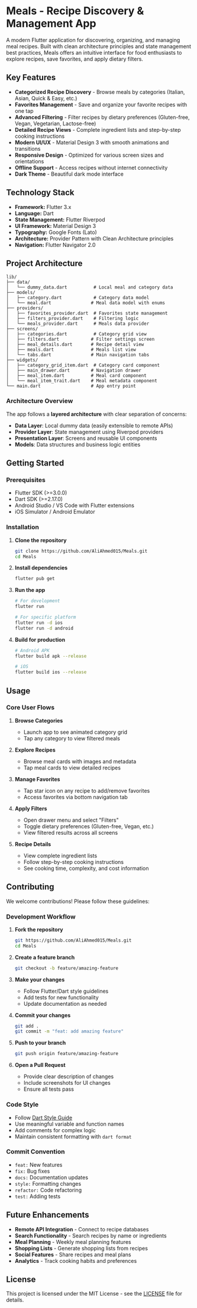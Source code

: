 # Meals - Recipe Discovery & Management App

A modern Flutter application for discovering, organizing, and managing meal recipes. Built with clean architecture principles and state management best practices, Meals offers an intuitive interface for food enthusiasts to explore recipes, save favorites, and apply dietary filters.

## Key Features

- **Categorized Recipe Discovery** - Browse meals by categories (Italian, Asian, Quick & Easy, etc.)
- **Favorites Management** - Save and organize your favorite recipes with one tap
- **Advanced Filtering** - Filter recipes by dietary preferences (Gluten-free, Vegan, Vegetarian, Lactose-free)
- **Detailed Recipe Views** - Complete ingredient lists and step-by-step cooking instructions
- **Modern UI/UX** - Material Design 3 with smooth animations and transitions
- **Responsive Design** - Optimized for various screen sizes and orientations
- **Offline Support** - Access recipes without internet connectivity
- **Dark Theme** - Beautiful dark mode interface

## Technology Stack

- **Framework:** Flutter 3.x
- **Language:** Dart
- **State Management:** Flutter Riverpod
- **UI Framework:** Material Design 3
- **Typography:** Google Fonts (Lato)
- **Architecture:** Provider Pattern with Clean Architecture principles
- **Navigation:** Flutter Navigator 2.0

## Project Architecture

```
lib/
├── data/
│   └── dummy_data.dart          # Local meal and category data
├── models/
│   ├── category.dart            # Category data model
│   └── meal.dart               # Meal data model with enums
├── providers/
│   ├── favorites_provider.dart  # Favorites state management
│   ├── filters_provider.dart    # Filtering logic
│   └── meals_provider.dart      # Meals data provider
├── screens/
│   ├── categories.dart          # Category grid view
│   ├── filters.dart            # Filter settings screen
│   ├── meal_details.dart       # Recipe detail view
│   ├── meals.dart              # Meals list view
│   └── tabs.dart               # Main navigation tabs
├── widgets/
│   ├── category_grid_item.dart  # Category card component
│   ├── main_drawer.dart        # Navigation drawer
│   ├── meal_item.dart          # Meal card component
│   └── meal_item_trait.dart    # Meal metadata component
└── main.dart                   # App entry point
```

### Architecture Overview

The app follows a **layered architecture** with clear separation of concerns:

- **Data Layer**: Local dummy data (easily extensible to remote APIs)
- **Provider Layer**: State management using Riverpod providers
- **Presentation Layer**: Screens and reusable UI components
- **Models**: Data structures and business logic entities

## Getting Started

### Prerequisites

- Flutter SDK (>=3.0.0)
- Dart SDK (>=2.17.0)
- Android Studio / VS Code with Flutter extensions
- iOS Simulator / Android Emulator

### Installation

1. **Clone the repository**
   ```bash
   git clone https://github.com/AliAhmed015/Meals.git
   cd Meals
   ```

2. **Install dependencies**
   ```bash
   flutter pub get
   ```

3. **Run the app**
   ```bash
   # For development
   flutter run
   
   # For specific platform
   flutter run -d ios
   flutter run -d android
   ```

4. **Build for production**
   ```bash
   # Android APK
   flutter build apk --release
   
   # iOS
   flutter build ios --release
   ```

## Usage

### Core User Flows

1. **Browse Categories**
   - Launch app to see animated category grid
   - Tap any category to view filtered meals

2. **Explore Recipes**
   - Browse meal cards with images and metadata
   - Tap meal cards to view detailed recipes

3. **Manage Favorites**
   - Tap star icon on any recipe to add/remove favorites
   - Access favorites via bottom navigation tab

4. **Apply Filters**
   - Open drawer menu and select "Filters"
   - Toggle dietary preferences (Gluten-free, Vegan, etc.)
   - View filtered results across all screens

5. **Recipe Details**
   - View complete ingredient lists
   - Follow step-by-step cooking instructions
   - See cooking time, complexity, and cost information

## Contributing

We welcome contributions! Please follow these guidelines:

### Development Workflow

1. **Fork the repository**
   ```bash
   git https://github.com/AliAhmed015/Meals.git
   cd Meals
   ```

2. **Create a feature branch**
   ```bash
   git checkout -b feature/amazing-feature
   ```

3. **Make your changes**
   - Follow Flutter/Dart style guidelines
   - Add tests for new functionality
   - Update documentation as needed

4. **Commit your changes**
   ```bash
   git add .
   git commit -m "feat: add amazing feature"
   ```

5. **Push to your branch**
   ```bash
   git push origin feature/amazing-feature
   ```

6. **Open a Pull Request**
   - Provide clear description of changes
   - Include screenshots for UI changes
   - Ensure all tests pass

### Code Style

- Follow [Dart Style Guide](https://dart.dev/guides/language/effective-dart/style)
- Use meaningful variable and function names
- Add comments for complex logic
- Maintain consistent formatting with `dart format`

### Commit Convention

- `feat:` New features
- `fix:` Bug fixes
- `docs:` Documentation updates
- `style:` Formatting changes
- `refactor:` Code refactoring
- `test:` Adding tests

## Future Enhancements

- **Remote API Integration** - Connect to recipe databases
- **Search Functionality** - Search recipes by name or ingredients
- **Meal Planning** - Weekly meal planning features
- **Shopping Lists** - Generate shopping lists from recipes
- **Social Features** - Share recipes and meal plans
- **Analytics** - Track cooking habits and preferences

## License

This project is licensed under the MIT License - see the [LICENSE](LICENSE) file for details.
